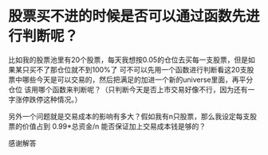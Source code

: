 # 股票买不进的时候是否可以通过函数先进行判断呢？

比如我的股票池里有20个股票，每天我想按0.05的仓位去买每一支股票，但是如果某只买不了那仓位就不到100%了
可不可以先用一个函数进行判断看这20支股票中哪些今天是可以交易的，然后把满足的加进一个新的universe里面，再平分仓位
该用哪个函数来判断呢？（只判断今天是否上市交易好像不行，因为还有一字涨停跌停这种情况。）

另外一个问题就是交易成本的影响有多大？假如我有n只股票，那么我设定每支股票的价值占到 0.99*总资金/n 能否保证加上交易成本钱是够的？

感谢解答